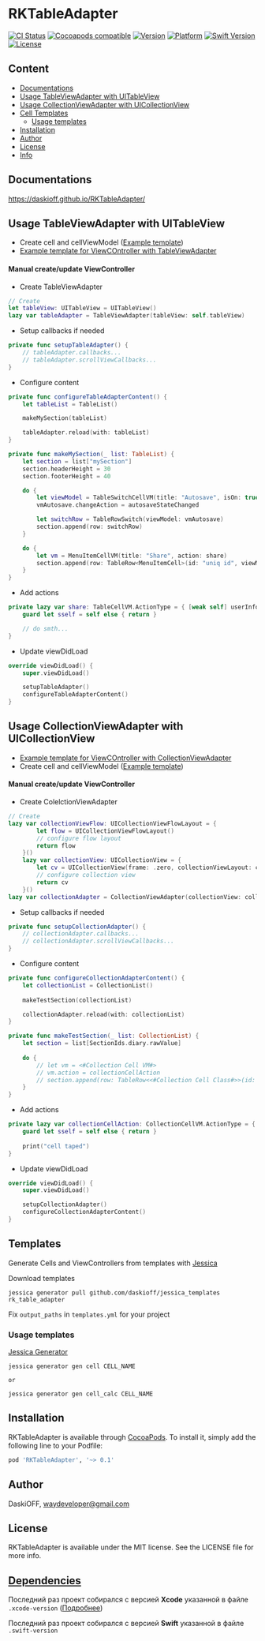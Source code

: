 # RKTableAdapter

[![CI Status](https://img.shields.io/travis/DaskiOFF/RKTableAdapter.svg?style=flat)](https://travis-ci.org/DaskiOFF/RKTableAdapter)
[![Cocoapods compatible](https://img.shields.io/badge/Cocoapods-compatible-4BC51D.svg?style=flat)](https://cocoapods.org/)
[![Version](https://img.shields.io/cocoapods/v/RKTableAdapter.svg?style=flat)](https://cocoapods.org/pods/RKTableAdapter)
[![Platform](https://img.shields.io/cocoapods/p/RKTableAdapter.svg?style=flat)](https://cocoapods.org/pods/RKTableAdapter)
[![Swift Version](https://img.shields.io/badge/Swift-4.0–4.2-brightgreen.svg?style=flat)](https://developer.apple.com/swift)
[![License](https://img.shields.io/cocoapods/l/RKTableAdapter.svg?style=flat)](https://cocoapods.org/pods/RKTableAdapter)

## Content
- [Documentations](#documentations)
- [Usage TableViewAdapter with UITableView](#usage-tableviewadapter-with-uitableview)
- [Usage CollectionViewAdapter with UICollectionView](#usage-collectionviewadapter-with-uicollectionview)
- [Cell Templates](#cell-templates)
    - [Usage templates](#usage-templates)
- [Installation](#installation)
- [Author](#author)
- [License](#license)
- [Info](#dependencies)

## Documentations

https://daskioff.github.io/RKTableAdapter/

## Usage TableViewAdapter with UITableView 

- Create cell and cellViewModel ([Example template](https://github.com/DaskiOFF/jessica_templates/tree/rk_table_adapter/cell/code))
- [Example template for ViewCOntroller with TableViewAdapter](https://github.com/DaskiOFF/jessica_templates/blob/rk_table_adapter/table_vc/code/VC.swift)

#### Manual create/update ViewController
- Create TableViewAdapter
```swift
// Create
let tableView: UITableView = UITableView()
lazy var tableAdapter = TableViewAdapter(tableView: self.tableView)
```
- Setup callbacks if needed
```swift
private func setupTableAdapter() {
    // tableAdapter.callbacks...
    // tableAdapter.scrollViewCallbacks...
}
```
- Configure content
```swift
private func configureTableAdapterContent() {
    let tableList = TableList()

    makeMySection(tableList)

    tableAdapter.reload(with: tableList)
}

private func makeMySection(_ list: TableList) {
    let section = list["mySection"]
    section.headerHeight = 30
    section.footerHeight = 40

    do {
        let viewModel = TableSwitchCellVM(title: "Autosave", isOn: true)
        vmAutosave.changeAction = autosaveStateChanged

        let switchRow = TableRowSwitch(viewModel: vmAutosave)
        section.append(row: switchRow)
    }

    do {
        let vm = MenuItemCellVM(title: "Share", action: share)
        section.append(row: TableRow<MenuItemCell>(id: "uniq id", viewModel: vm))
    }
}
```
- Add actions
```swift
private lazy var share: TableCellVM.ActionType = { [weak self] userInfo in
    guard let sself = self else { return }

    // do smth...
}
```
- Update viewDidLoad
```swift
override viewDidLoad() {
    super.viewDidLoad()

    setupTableAdapter()
    configureTableAdapterContent()
}
```

## Usage CollectionViewAdapter with UICollectionView
- [Example template for ViewCOntroller with CollectionViewAdapter](https://github.com/DaskiOFF/jessica_templates/blob/rk_table_adapter/collection_vc/code/VC.swift)
- Create cell and cellViewModel ([Example template](https://github.com/DaskiOFF/jessica_templates/tree/rk_table_adapter/collection_cell/code))

#### Manual create/update ViewController
- Create ColelctionViewAdapter
```swift
// Create
lazy var collectionViewFlow: UICollectionViewFlowLayout = {
        let flow = UICollectionViewFlowLayout()
        // configure flow layout
        return flow
    }()
    lazy var collectionView: UICollectionView = {
        let cv = UICollectionView(frame: .zero, collectionViewLayout: collectionViewFlow)
        // configure collection view
        return cv
    }()
lazy var collectionAdapter = CollectionViewAdapter(collectionView: collectionView)
```
- Setup callbacks if needed
```swift
private func setupCollectionAdapter() {
    // collectionAdapter.callbacks...
    // collectionAdapter.scrollViewCallbacks...
}
```
- Configure content
```swift
private func configureCollectionAdapterContent() {
    let collectionList = CollectionList()
    
    makeTestSection(collectionList)

    collectionAdapter.reload(with: collectionList)
}

private func makeTestSection(_ list: CollectionList) {
    let section = list[SectionIds.diary.rawValue]
    
    do {
        // let vm = <#Collection Cell VM#>
        // vm.action = collectionCellAction
        // section.append(row: TableRow<<#Collection Cell Class#>>(id: "uniq id", viewModel: vm))
    }
}
```
- Add actions
```swift
private lazy var collectionCellAction: CollectionCellVM.ActionType = { [weak self] _ in
    guard let sself = self else { return }
    
    print("cell taped")
}
```
- Update viewDidLoad
```swift
override viewDidLoad() {
    super.viewDidLoad()

    setupCollectionAdapter()
    configureCollectionAdapterContent()
}
```

## Templates
Generate Cells and ViewControllers from templates with [Jessica](https://github.com/daskioff/jessica)

Download templates

```
jessica generator pull github.com/daskioff/jessica_templates rk_table_adapter
```

Fix `output_paths` in `templates.yml` for your project

### Usage templates

[Jessica Generator](https://github.com/DaskiOFF/jessica#generator)

```
jessica generator gen cell CELL_NAME

or

jessica generator gen cell_calc CELL_NAME
```

## Installation

RKTableAdapter is available through [CocoaPods](https://cocoapods.org). To install
it, simply add the following line to your Podfile:

```ruby
pod 'RKTableAdapter', '~> 0.1'
```

## Author

DaskiOFF, waydeveloper@gmail.com

## License

RKTableAdapter is available under the MIT license. See the LICENSE file for more info.

## [Dependencies](https://ios-factor.com/dependencies)
Последний раз проект собирался с версией **Xcode** указанной в файле ```.xcode-version``` ([Подробнее](https://github.com/fastlane/ci/blob/master/docs/xcode-version.md))

Последний раз проект собирался с версией **Swift** указанной в файле ```.swift-version```
